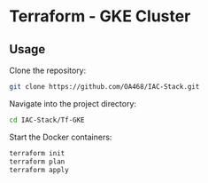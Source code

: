 # Terraform - GKE Cluster
## Usage
Clone the repository:
```bash
git clone https://github.com/OA468/IAC-Stack.git
```

Navigate into the project directory:
```bash
cd IAC-Stack/Tf-GKE
```

 Start the Docker containers:
```bash
terraform init
terraform plan
terraform apply
```
